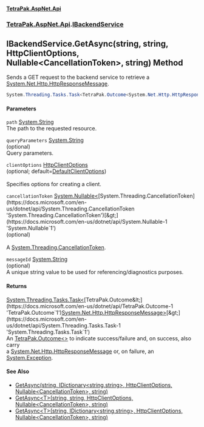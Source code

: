 #### [TetraPak.AspNet.Api](index.md 'index')
### [TetraPak.AspNet.Api](TetraPak_AspNet_Api.md 'TetraPak.AspNet.Api').[IBackendService](TetraPak_AspNet_Api_IBackendService.md 'TetraPak.AspNet.Api.IBackendService')
## IBackendService.GetAsync(string, string, HttpClientOptions, Nullable&lt;CancellationToken&gt;, string) Method
Sends a GET request to the backend service to retrieve a [System.Net.Http.HttpResponseMessage](https://docs.microsoft.com/en-us/dotnet/api/System.Net.Http.HttpResponseMessage 'System.Net.Http.HttpResponseMessage').  
```csharp
System.Threading.Tasks.Task<TetraPak.Outcome<System.Net.Http.HttpResponseMessage>> GetAsync(string path, string queryParameters=null, TetraPak.AspNet.Api.HttpClientOptions clientOptions=null, System.Nullable<System.Threading.CancellationToken> cancellationToken=null, string messageId=null);
```
#### Parameters
<a name='TetraPak_AspNet_Api_IBackendService_GetAsync(string_string_TetraPak_AspNet_Api_HttpClientOptions_System_Nullable_System_Threading_CancellationToken__string)_path'></a>
`path` [System.String](https://docs.microsoft.com/en-us/dotnet/api/System.String 'System.String')  
The path to the requested resource.   
  
<a name='TetraPak_AspNet_Api_IBackendService_GetAsync(string_string_TetraPak_AspNet_Api_HttpClientOptions_System_Nullable_System_Threading_CancellationToken__string)_queryParameters'></a>
`queryParameters` [System.String](https://docs.microsoft.com/en-us/dotnet/api/System.String 'System.String')  
(optional)  
Query parameters.  
  
<a name='TetraPak_AspNet_Api_IBackendService_GetAsync(string_string_TetraPak_AspNet_Api_HttpClientOptions_System_Nullable_System_Threading_CancellationToken__string)_clientOptions'></a>
`clientOptions` [HttpClientOptions](TetraPak_AspNet_Api_HttpClientOptions.md 'TetraPak.AspNet.Api.HttpClientOptions')  
(optional; default=[DefaultClientOptions](TetraPak_AspNet_Api_IBackendService_DefaultClientOptions.md 'TetraPak.AspNet.Api.IBackendService.DefaultClientOptions'))<br />  
Specifies options for creating a client.  
  
<a name='TetraPak_AspNet_Api_IBackendService_GetAsync(string_string_TetraPak_AspNet_Api_HttpClientOptions_System_Nullable_System_Threading_CancellationToken__string)_cancellationToken'></a>
`cancellationToken` [System.Nullable&lt;](https://docs.microsoft.com/en-us/dotnet/api/System.Nullable-1 'System.Nullable`1')[System.Threading.CancellationToken](https://docs.microsoft.com/en-us/dotnet/api/System.Threading.CancellationToken 'System.Threading.CancellationToken')[&gt;](https://docs.microsoft.com/en-us/dotnet/api/System.Nullable-1 'System.Nullable`1')  
(optional)<br />  
A [System.Threading.CancellationToken](https://docs.microsoft.com/en-us/dotnet/api/System.Threading.CancellationToken 'System.Threading.CancellationToken').  
  
<a name='TetraPak_AspNet_Api_IBackendService_GetAsync(string_string_TetraPak_AspNet_Api_HttpClientOptions_System_Nullable_System_Threading_CancellationToken__string)_messageId'></a>
`messageId` [System.String](https://docs.microsoft.com/en-us/dotnet/api/System.String 'System.String')  
(optional)<bt />  
A unique string value to be used for referencing/diagnostics purposes.  
  
#### Returns
[System.Threading.Tasks.Task&lt;](https://docs.microsoft.com/en-us/dotnet/api/System.Threading.Tasks.Task-1 'System.Threading.Tasks.Task`1')[TetraPak.Outcome&lt;](https://docs.microsoft.com/en-us/dotnet/api/TetraPak.Outcome-1 'TetraPak.Outcome`1')[System.Net.Http.HttpResponseMessage](https://docs.microsoft.com/en-us/dotnet/api/System.Net.Http.HttpResponseMessage 'System.Net.Http.HttpResponseMessage')[&gt;](https://docs.microsoft.com/en-us/dotnet/api/TetraPak.Outcome-1 'TetraPak.Outcome`1')[&gt;](https://docs.microsoft.com/en-us/dotnet/api/System.Threading.Tasks.Task-1 'System.Threading.Tasks.Task`1')  
An [TetraPak.Outcome&lt;&gt;](https://docs.microsoft.com/en-us/dotnet/api/TetraPak.Outcome-1 'TetraPak.Outcome`1') to indicate success/failure and, on success, also carry  
a [System.Net.Http.HttpResponseMessage](https://docs.microsoft.com/en-us/dotnet/api/System.Net.Http.HttpResponseMessage 'System.Net.Http.HttpResponseMessage') or, on failure, an [System.Exception](https://docs.microsoft.com/en-us/dotnet/api/System.Exception 'System.Exception').  
#### See Also
- [GetAsync(string, IDictionary&lt;string,string&gt;, HttpClientOptions, Nullable&lt;CancellationToken&gt;, string)](TetraPak_AspNet_Api_IBackendService_GetAsync(string_System_Collections_Generic_IDictionary_string_string__TetraPak_AspNet_Api_HttpClientOptions_System_Nullable_System_Threading_CancellationToken__string).md 'TetraPak.AspNet.Api.IBackendService.GetAsync(string, System.Collections.Generic.IDictionary&lt;string,string&gt;, TetraPak.AspNet.Api.HttpClientOptions, System.Nullable&lt;System.Threading.CancellationToken&gt;, string)')
- [GetAsync&lt;T&gt;(string, string, HttpClientOptions, Nullable&lt;CancellationToken&gt;, string)](TetraPak_AspNet_Api_IBackendService_GetAsync_T_(string_string_TetraPak_AspNet_Api_HttpClientOptions_System_Nullable_System_Threading_CancellationToken__string).md 'TetraPak.AspNet.Api.IBackendService.GetAsync&lt;T&gt;(string, string, TetraPak.AspNet.Api.HttpClientOptions, System.Nullable&lt;System.Threading.CancellationToken&gt;, string)')
- [GetAsync&lt;T&gt;(string, IDictionary&lt;string,string&gt;, HttpClientOptions, Nullable&lt;CancellationToken&gt;, string)](TetraPak_AspNet_Api_IBackendService_GetAsync_T_(string_System_Collections_Generic_IDictionary_string_string__TetraPak_AspNet_Api_HttpClientOptions_System_Nullable_System_Threading_CancellationToken__string).md 'TetraPak.AspNet.Api.IBackendService.GetAsync&lt;T&gt;(string, System.Collections.Generic.IDictionary&lt;string,string&gt;, TetraPak.AspNet.Api.HttpClientOptions, System.Nullable&lt;System.Threading.CancellationToken&gt;, string)')
